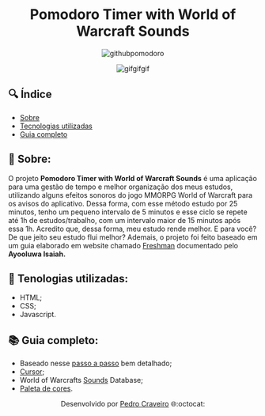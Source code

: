<div align="center">
<h1>Pomodoro Timer with World of Warcraft Sounds</h1>
  
  ![githubpomodoro](https://user-images.githubusercontent.com/79882049/153127292-6914f88e-f6c0-4846-89c0-737561725ef0.PNG)
  
  ![gifgifgif](https://user-images.githubusercontent.com/79882049/153126986-ee3c3bec-4a68-49da-9b2f-4b3f09017ef5.gif)
  
  </div>
    
## 🔍 Índice
- [Sobre](#-sobre)
- [Tecnologias utilizadas](#-tecnologias-utilizadas)
- [Guia completo](#-guia-completo)


## 📑 Sobre:

O projeto **Pomodoro Timer with World of Warcraft Sounds** é uma aplicação para uma gestão de tempo e melhor organização dos meus estudos, utilizando alguns efeitos sonoros do jogo MMORPG World of Warcraft para os avisos do aplicativo. Dessa forma, com esse método estudo por 25 minutos, tenho um pequeno intervalo de 5 minutos e esse ciclo se repete até 1h de estudos/trabalho, com um intervalo maior de 15 minutos após essa 1h. Acredito que, dessa forma, meu estudo rende melhor. E para você? De que jeito seu estudo flui melhor? Ademais, o projeto foi feito baseado em um guia elaborado em website chamado [Freshman](https://freshman.tech/about/) documentado pelo **Ayooluwa Isaiah.**

## 📑 Tenologias utilizadas:

- HTML;
- CSS;
- Javascript.

## 📚 Guia completo:

- Baseado nesse [passo a passo](https://freshman.tech/pomodoro-timer/) bem detalhado;
- [Cursor](https://www.cursors-4u.com/world_of_warcraft/);
- World of Warcrafts [Sounds](https://www.wowhead.com/sounds) Database;
- [Paleta de cores](https://paletadecores.com/).

<p align="center">Desenvolvido por <a href ="https://www.linkedin.com/in/pecraveiro/">Pedro Craveiro</a> 🌐:octocat:</p>
